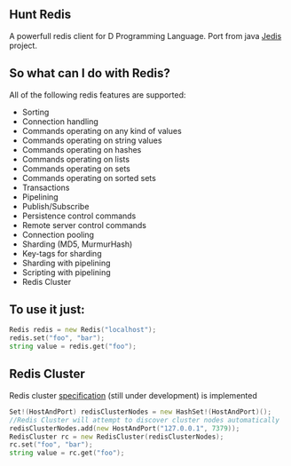 ## Hunt Redis
A powerfull redis client for D Programming Language. Port from java [Jedis](https://github.com/xetorthio/jedis) project.

## So what can I do with Redis?
All of the following redis features are supported:

- Sorting
- Connection handling
- Commands operating on any kind of values
- Commands operating on string values
- Commands operating on hashes
- Commands operating on lists
- Commands operating on sets
- Commands operating on sorted sets
- Transactions
- Pipelining
- Publish/Subscribe
- Persistence control commands
- Remote server control commands
- Connection pooling
- Sharding (MD5, MurmurHash)
- Key-tags for sharding
- Sharding with pipelining
- Scripting with pipelining
- Redis Cluster

## To use it just:
    
```D
Redis redis = new Redis("localhost");
redis.set("foo", "bar");
string value = redis.get("foo");
```

## Redis Cluster

Redis cluster [specification](http://redis.io/topics/cluster-spec) (still under development) is implemented

```D
Set!(HostAndPort) redisClusterNodes = new HashSet!(HostAndPort)();
//Redis Cluster will attempt to discover cluster nodes automatically
redisClusterNodes.add(new HostAndPort("127.0.0.1", 7379));
RedisCluster rc = new RedisCluster(redisClusterNodes);
rc.set("foo", "bar");
string value = rc.get("foo");
```
